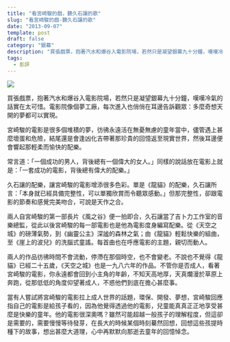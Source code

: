 ```yaml
---
title: "看宮崎駿的戲，聽久石讓的歌"
slug: "看宮崎駿的戲-聽久石讓的歌"
date: "2013-09-07"
template: post
draft: false
category: "銀幕"
description: "買張戲票，抱著汽水和爆谷入電影院場，若然只是凝望銀幕九十分鐘，嘆嘆冷氣的話實在太可惜。電影院像個夢工廠，每次進入也俏俏在耳邊告訴觀眾：多麼奇想天開的夢都可以實現。"
tags:
  - 影評
---
```


![](/media/53999bf4943f8037d9e5a201e4b3a484.jpeg)

買張戲票，抱著汽水和爆谷入電影院場，若然只是凝望銀幕九十分鐘，嘆嘆冷氣的話實在太可惜。電影院像個夢工廠，每次進入也俏俏在耳邊告訴觀眾：多麼奇想天開的夢都可以實現。

宮崎駿的電影是很多個堆積的夢，彷彿永遠活在無憂無慮的童年當中，儘管遇上甚麼壞蛋和危險，結尾還是會逢凶化吉帶著那珍貴的回憶返至現實世界，然後耳邊便會響起那輕柔而愉快的配樂。

常言道：「一個成功的男人，背後總有一個偉大的女人。」同樣的說話放在電影上就是：「一套成功的電影，背後總有偉大的配樂。」

久石讓的配樂，讓宮崎駿的電影增添很多色彩。單是《龍貓》的配樂，久石讓所言：「本身就已經具備完整性，可以單獨欣賞而令聽眾感動。」但那完整性，卻跟電影的節奏和感覺完美吻合，可說是天作之合。

兩人自宮崎駿的第一部長片《風之谷》便一拍即合，久石讓當了吉卜力工作室的音樂總監，從此以後宮崎駿的每一部電影也是他為電影度身編寫配樂。從《天空之城》的磅薄氣勢，到《幽靈公主》深謐的森林之氣；由《龍貓》輕鬆快樂的組曲，至《崖上的波兒》的洗腦式童謠。每首曲也在呼應電影的主題，親切而動人。

兩人的作品彷彿時間不會流動，停滯在那個時空，也不會變老。不說也不覺得《龍貓》已經二十五歲，《天空之城》也是一九八六年的作品。不管你是否成人，看著宮崎駿的電影，你永遠都會回到小主角的年齡，不知天高地厚，天真爛漫於草原上奔跑，從那低低的角度仰望著成人，不惑他們到底在擔心甚麼事。

當有人嘗試將宮崎駿的電影拉上成人世界的話題，環保、開發、夢想，宮崎駿回應指自己的電影是給孩子看的，因為他覺得透過他的電影，兒童能真真正正地享受甚麼是快樂的童年。他的電影很深奧嗎？雖然可能超越一般孩子的理解程度，但這卻是需要的，需要慢慢等待發芽，在長大的時候某個時刻驀然回想，回想這些孩提時種下的故事，想出甚麼大道理，心中再默默向那逝去童年的回憶悼念。
